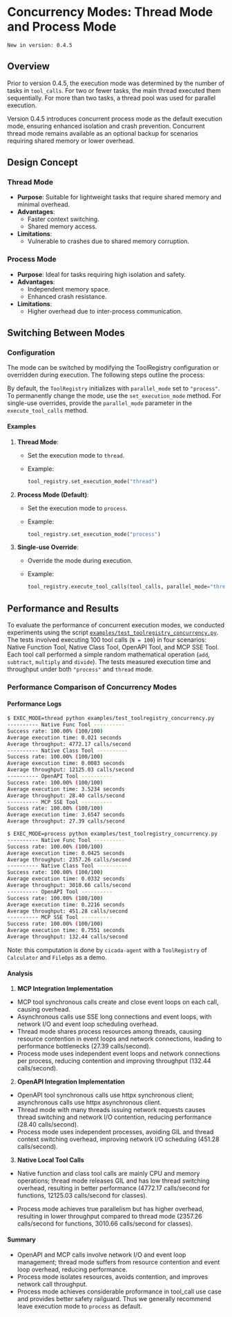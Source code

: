 # Concurrency Modes: Thread Mode and Process Mode

```{tip}
New in version: 0.4.5
```

## Overview

Prior to version 0.4.5, the execution mode was determined by the number of tasks in `tool_calls`. For two or fewer tasks, the main thread executed them sequentially. For more than two tasks, a thread pool was used for parallel execution.

Version 0.4.5 introduces concurrent process mode as the default execution mode, ensuring enhanced isolation and crash prevention. Concurrent thread mode remains available as an optional backup for scenarios requiring shared memory or lower overhead.

## Design Concept

### Thread Mode

- **Purpose**: Suitable for lightweight tasks that require shared memory and minimal overhead.
- **Advantages**:
  - Faster context switching.
  - Shared memory access.
- **Limitations**:
  - Vulnerable to crashes due to shared memory corruption.

### Process Mode

- **Purpose**: Ideal for tasks requiring high isolation and safety.
- **Advantages**:
  - Independent memory space.
  - Enhanced crash resistance.
- **Limitations**:
  - Higher overhead due to inter-process communication.

## Switching Between Modes

### Configuration

The mode can be switched by modifying the ToolRegistry configuration or overridden during execution. The following steps outline the process:

By default, the `ToolRegistry` initializes with `parallel_mode` set to `"process"`. To permanently change the mode, use the `set_execution_mode` method. For single-use overrides, provide the `parallel_mode` parameter in the `execute_tool_calls` method.

#### Examples

1. **Thread Mode**:

   - Set the execution mode to `thread`.
   - Example:

     ```python
     tool_registry.set_execution_mode("thread")
     ```

2. **Process Mode (Default)**:

   - Set the execution mode to `process`.
   - Example:

     ```python
     tool_registry.set_execution_mode("process")
     ```

3. **Single-use Override**:

   - Override the mode during execution.
   - Example:

     ```python
     tool_registry.execute_tool_calls(tool_calls, parallel_mode="thread")
     ```

## Performance and Results

To evaluate the performance of concurrent execution modes, we conducted experiments using the script [`examples/test_toolregistry_concurrency.py`](https://github.com/Oaklight/ToolRegistry/blob/concurrent%2Bdill/examples/test_toolregistry_concurrency.py). The tests involved executing 100 tool calls (`N = 100`) in four scenarios: Native Function Tool, Native Class Tool, OpenAPI Tool, and MCP SSE Tool. Each tool call performed a simple random mathematical operation (`add`, `subtract`, `multiply` and `divide`). The tests measured execution time and throughput under both `"process"` and `thread` mode.

### Performance Comparison of Concurrency Modes

#### Performance Logs

```bash
$ EXEC_MODE=thread python examples/test_toolregistry_concurrency.py
---------- Native Func Tool ----------
Success rate: 100.00% (100/100)
Average execution time: 0.021 seconds
Average throughput: 4772.17 calls/second
---------- Native Class Tool ----------
Success rate: 100.00% (100/100)
Average execution time: 0.0083 seconds
Average throughput: 12125.03 calls/second
---------- OpenAPI Tool ----------
Success rate: 100.00% (100/100)
Average execution time: 3.5234 seconds
Average throughput: 28.40 calls/second
---------- MCP SSE Tool ----------
Success rate: 100.00% (100/100)
Average execution time: 3.6547 seconds
Average throughput: 27.39 calls/second

$ EXEC_MODE=process python examples/test_toolregistry_concurrency.py
---------- Native Func Tool ----------
Success rate: 100.00% (100/100)
Average execution time: 0.0425 seconds
Average throughput: 2357.26 calls/second
---------- Native Class Tool ----------
Success rate: 100.00% (100/100)
Average execution time: 0.0332 seconds
Average throughput: 3010.66 calls/second
---------- OpenAPI Tool ----------
Success rate: 100.00% (100/100)
Average execution time: 0.2216 seconds
Average throughput: 451.28 calls/second
---------- MCP SSE Tool ----------
Success rate: 100.00% (100/100)
Average execution time: 0.7551 seconds
Average throughput: 132.44 calls/second
```

Note: this computation is done by `cicada-agent` with a `ToolRegistry` of `Calculator` and `FileOps` as a demo.

#### Analysis

1. **MCP Integration Implementation**

- MCP tool synchronous calls create and close event loops on each call, causing overhead.
- Asynchronous calls use SSE long connections and event loops, with network I/O and event loop scheduling overhead.
- Thread mode shares process resources among threads, causing resource contention in event loops and network connections, leading to performance bottlenecks (27.39 calls/second).
- Process mode uses independent event loops and network connections per process, reducing contention and improving throughput (132.44 calls/second).

2. **OpenAPI Integration Implementation**

- OpenAPI tool synchronous calls use httpx synchronous client; asynchronous calls use httpx asynchronous client.
- Thread mode with many threads issuing network requests causes thread switching and network I/O contention, reducing performance (28.40 calls/second).
- Process mode uses independent processes, avoiding GIL and thread context switching overhead, improving network I/O scheduling (451.28 calls/second).

3. **Native Local Tool Calls**

- Native function and class tool calls are mainly CPU and memory operations; thread mode releases GIL and has low thread switching overhead, resulting in better performance (4772.17 calls/second for functions, 12125.03 calls/second for classes).
<!-- - Class tools show higher throughput due to more efficient method binding and reduced per-call overhead -->
- Process mode achieves true parallelism but has higher overhead, resulting in lower throughput compared to thread mode (2357.26 calls/second for functions, 3010.66 calls/second for classes).

#### Summary

- OpenAPI and MCP calls involve network I/O and event loop management; thread mode suffers from resource contention and event loop overhead, reducing performance.
- Process mode isolates resources, avoids contention, and improves network call throughput.
- Process mode achieves considerable proformance in tool_call use case and provides better safety railguard. Thus we generally recommend leave execution mode to `process` as default.
